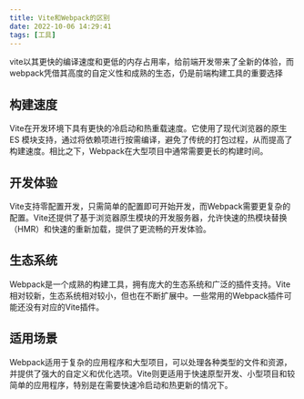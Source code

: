 ```yaml
---
title: Vite和Webpack的区别
date: 2022-10-06 14:29:41
tags: [工具]
---
```



vite以其更快的编译速度和更低的内存占用率，给前端开发带来了全新的体验，而webpack凭借其高度的自定义性和成熟的生态，仍是前端构建工具的重要选择

## 构建速度
Vite在开发环境下具有更快的冷启动和热重载速度。它使用了现代浏览器的原生 ES 模块支持，通过将依赖项进行按需编译，避免了传统的打包过程，从而提高了构建速度。相比之下，Webpack在大型项目中通常需要更长的构建时间。

## 开发体验
Vite支持零配置开发，只需简单的配置即可开始开发，而Webpack需要更复杂的配置。Vite还提供了基于浏览器原生模块的开发服务器，允许快速的热模块替换（HMR）和快速的重新加载，提供了更流畅的开发体验。

## 生态系统
Webpack是一个成熟的构建工具，拥有庞大的生态系统和广泛的插件支持。Vite相对较新，生态系统相对较小，但也在不断扩展中。一些常用的Webpack插件可能还没有对应的Vite插件。

## 适用场景
Webpack适用于复杂的应用程序和大型项目，可以处理各种类型的文件和资源，并提供了强大的自定义和优化选项。Vite则更适用于快速原型开发、小型项目和较简单的应用程序，特别是在需要快速冷启动和热更新的情况下。